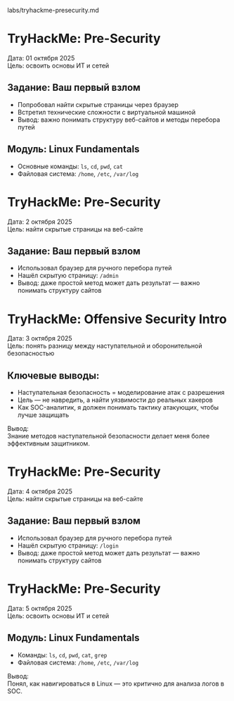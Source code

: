 labs/tryhackme-presecurity.md
# TryHackMe: Pre-Security

Дата: 01 октября 2025  
Цель: освоить основы ИТ и сетей

## Задание: Ваш первый взлом
- Попробовал найти скрытые страницы через браузер
- Встретил технические сложности с виртуальной машиной
- Вывод: важно понимать структуру веб-сайтов и методы перебора путей

## Модуль: Linux Fundamentals
- Основные команды: `ls`, `cd`, `pwd`, `cat`
- Файловая система: `/home`, `/etc`, `/var/log`
# TryHackMe: Pre-Security

Дата: 2 октября 2025  
Цель: найти скрытые страницы на веб-сайте

## Задание: Ваш первый взлом
- Использовал браузер для ручного перебора путей
- Нашёл скрытую страницу: `/admin`
- Вывод: даже простой метод может дать результат — важно понимать структуру сайтов

# TryHackMe: Offensive Security Intro

Дата: 3 октября 2025  
Цель: понять разницу между наступательной и оборонительной безопасностью

## Ключевые выводы:
- Наступательная безопасность = моделирование атак с разрешения
- Цель — не навредить, а найти уязвимости до реальных хакеров
- Как SOC-аналитик, я должен понимать тактику атакующих, чтобы лучше защищать

Вывод:  
Знание методов наступательной безопасности делает меня более эффективным защитником.
# TryHackMe: Pre-Security

Дата: 4 октября 2025  
Цель: найти скрытые страницы на веб-сайте

## Задание: Ваш первый взлом
- Использовал браузер для ручного перебора путей
- Нашёл скрытую страницу: `/login`
- Вывод: даже простой метод может дать результат — важно понимать структуру сайтов

# TryHackMe: Pre-Security

Дата: 5 октября 2025  
Цель: освоить основы ИТ и сетей

## Модуль: Linux Fundamentals
- Команды: `ls`, `cd`, `pwd`, `cat`, `grep`
- Файловая система: `/home`, `/etc`, `/var/log`

Вывод:  
Понял, как навигироваться в Linux — это критично для анализа логов в SOC.

